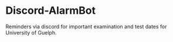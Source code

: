 # Discord-AlarmBot
Reminders via discord for important examination and test dates for University of Guelph.
